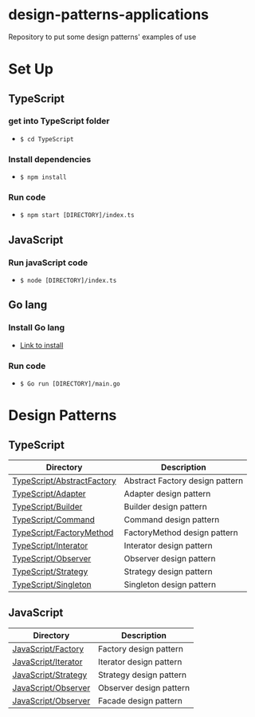 # design-patterns-applications

Repository to put some design patterns' examples of use

# Set Up

## TypeScript

### get into TypeScript folder

- `$ cd TypeScript`

### Install dependencies

- `$ npm install`

### Run code

- `$ npm start [DIRECTORY]/index.ts`

## JavaScript

### Run javaScript code

- `$ node [DIRECTORY]/index.ts`

## Go lang

### Install Go lang

- [Link to install](https://go.dev/doc/install)

### Run code

- `$ Go run [DIRECTORY]/main.go`

# Design Patterns

## TypeScript

| Directory                                                  | Description                     |
| ---------------------------------------------------------- | ------------------------------- |
| [TypeScript/AbstractFactory](/TypeScript/AbstractFactory/) | Abstract Factory design pattern |
| [TypeScript/Adapter](/TypeScript/Adapter/)                 | Adapter design pattern          |
| [TypeScript/Builder](/TypeScript/Builder/)                 | Builder design pattern          |
| [TypeScript/Command](/TypeScript/Command/)                 | Command design pattern          |
| [TypeScript/FactoryMethod](/TypeScript/FactoryMethod/)     | FactoryMethod design pattern    |
| [TypeScript/Interator](/TypeScript/Interator/)             | Interator design pattern        |
| [TypeScript/Observer](/TypeScript/Observer/)               | Observer design pattern         |
| [TypeScript/Strategy](/TypeScript/Strategy/)               | Strategy design pattern         |
| [TypeScript/Singleton](/TypeScript/Singleton/)             | Singleton design pattern        |

## JavaScript

| Directory                                    | Description             |
| -------------------------------------------- | ----------------------- |
| [JavaScript/Factory](/JavaScript/Factory/)   | Factory design pattern  |
| [JavaScript/Iterator](/JavaScript/Iterator/) | Iterator design pattern |
| [JavaScript/Strategy](/JavaScript/Strategy/) | Strategy design pattern |
| [JavaScript/Observer](/JavaScript/Observer/) | Observer design pattern |
| [JavaScript/Observer](/JavaScript/Facade/)   | Facade design pattern   |
